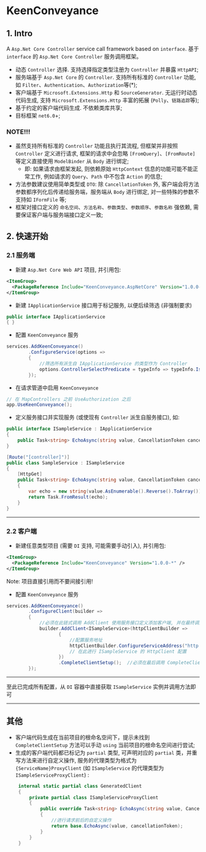 # KeenConveyance

## 1. Intro

A `Asp.Net Core Controller` service call framework based on `interface`. 基于 `interface` 的 `Asp.Net Core Controller` 服务调用框架。

 - 动态 `Controller` 选择. 支持选择指定类型注册为 `Controller` 并暴露 `HttpAPI`;
 - 服务端基于 `Asp.Net Core`	的 `Controller`. 支持所有标准的 `Controller` 功能, 如 `Filter`、`Authentication`、`Authorization`等(*);
 - 客户端基于 `Microsoft.Extensions.Http` 和 `SourceGenerator`. 无运行时动态代码生成, 支持 `Microsoft.Extensions.Http` 丰富的拓展 (`Polly`、`链路追踪`等);
 - 基于约定的客户端代码生成. 不依赖类库共享;
 - 目标框架 `net6.0`+;

### NOTE!!!
 - 虽然支持所有标准的 `Controller` 功能且执行其流程, 但框架并非按照 `Controller` 定义进行请求, 框架的请求中会忽略 `[FromQuery]`、`[FromRoute]` 等定义直接使用 `ModelBinder` 从 `Body` 进行绑定;
	- 即: 如果请求由框架发起, 则依赖原始 `HttpContext`	信息的功能可能不能正常工作, 例如请求的 `Query`、`Path` 中不包含 `Action` 的信息;
 - 方法参数建议使用简单类型或 `DTO`: 除 `CancellationToken` 外, 客户端会将方法参数都序列化后传递给服务端，服务端从 `Body` 进行绑定, 对一些特殊的参数不支持如 `IFormFile` 等;
 - 框架对接口定义的 `命名空间`、`方法名称`、`参数类型`、`参数顺序`、`参数名称` 强依赖, 需要保证客户端与服务端接口定义一致;
 
## 2. 快速开始

### 2.1 服务端
 - 新建 `Asp.Net Core Web API` 项目, 并引用包:
```xml
<ItemGroup>
  <PackageReference Include="KeenConveyance.AspNetCore" Version="1.0.0-*" />
</ItemGroup>
```

 - 新建 `IApplicationService` 接口用于标记服务, 以便后续筛选 (非强制要求)
```C#
public interface IApplicationService
{ }
```

 - 配置 `KeenConveyance` 服务
```C#
services.AddKeenConveyance()
        .ConfigureService(options =>
        {
            //筛选所有派生自 IApplicationService 的类型作为 Controller
            options.ControllerSelectPredicate = typeInfo => typeInfo.IsAssignableTo(typeof(IApplicationService));
        });
```

 - 在请求管道中启用 `KeenConveyance`
```C#
// 在 MapControllers 之前 UseAuthorization 之后
app.UseKeenConveyance();
```

 - 定义服务接口并实现服务 (或使现有 `Controller` 派生自服务接口), 如:
```C#
public interface ISampleService : IApplicationService
{
    public Task<string> EchoAsync(string value, CancellationToken cancellationToken);
}

[Route("[controller]")]
public class SampleService : ISampleService
{
    [HttpGet]
    public Task<string> EchoAsync(string value, CancellationToken cancellationToken)
    {
        var echo = new string(value.AsEnumerable().Reverse().ToArray());
        return Task.FromResult(echo);
    }
}
```

-------

### 2.2 客户端
 - 新建任意类型项目 (需要 `DI` 支持, 可能需要手动引入), 并引用包:
```xml
<ItemGroup>
  <PackageReference Include="KeenConveyance" Version="1.0.0-*" />
</ItemGroup>
```
 Note: 项目直接引用而不要间接引用!

 - 配置 `KeenConveyance` 服务
```C#
services.AddKeenConveyance()
        .ConfigureClient(builder =>
        {
            //必须在此链式调用 AddClient 使用服务接口定义添加客户端, 并在最终调用 CompleteClientSetup 方法
            builder.AddClient<ISampleService>(httpClientBuilder =>
                   {
                       //配置服务地址
                       httpClientBuilder.ConfigureServiceAddress("http://127.0.0.1:5225");  //必须配置客户端的服务地址
                       // 在此进行 ISampleService 的 HttpClient 配置
                   })
                   .CompleteClientSetup();  //必须在最后调用 CompleteClientSetup 方法，提示未找到此方法可尝试手动using当前项目的根命名空间
        });
```

-------

至此已完成所有配置，从 `DI` 容器中直接获取 `ISampleService` 实例并调用方法即可

-------

## 其他

 - 客户端代码生成在当前项目的根命名空间下，提示未找到 `CompleteClientSetup` 方法可以手动 `using` 当前项目的根命名空间进行尝试;
 - 生成的客户端代码都已标记为 `partial` 类型, 可声明对应的 `partial` 类，并重写方法来进行自定义操作, 服务的代理类型为格式为 `{ServiceName}ProxyClient` (如 `ISampleService` 的代理类型为 `ISampleServiceProxyClient`) :
   ```C#
    internal static partial class GeneratedClient
    {
        private partial class ISampleServiceProxyClient
        {
            public override Task<string> EchoAsync(string value, CancellationToken cancellationToken)
            {
                //进行请求前后的自定义操作
                return base.EchoAsync(value, cancellationToken);
            }
        }
    }
   ```